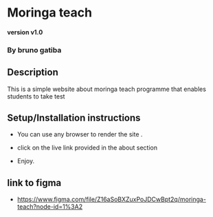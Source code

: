 # Moringa teach

#### version v1.0

### By bruno gatiba 

## Description  
This is a simple website about moringa teach programme that enables students to take test
## Setup/Installation instructions 
* You can use any browser to render the site .

* click on the live link provided in the about section 
* Enjoy.

## link  to figma
* https://www.figma.com/file/Z16aSoBXZuxPoJDCwBpt2q/moringa-teach?node-id=1%3A2
